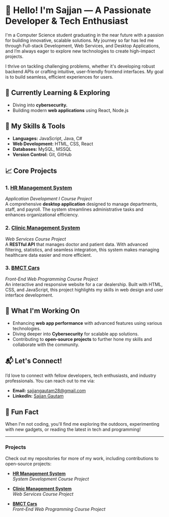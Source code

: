 # 👋 Hello! I'm Sajjan — A Passionate Developer & Tech Enthusiast

I'm a Computer Science student graduating in the near future with a passion for building innovative, scalable solutions. My journey so far has led me through Full-stack Development, Web Services, and Desktop Applications, and I’m always eager to explore new technologies to create high-impact projects.

I thrive on tackling challenging problems, whether it's developing robust backend APIs or crafting intuitive, user-friendly frontend interfaces. My goal is to build seamless, efficient experiences for users.

## 🌱 Currently Learning & Exploring
- Diving into **cybersecurity.**
- Building modern **web applications** using React, Node.js

## 💼 My Skills & Tools
- **Languages:** JavaScript, Java, C#
- **Web Development:** HTML, CSS, React
- **Databases:** MySQL, MSSQL
- **Version Control:** Git, GitHub

## 📈 Core Projects

### 1. **[HR Management System](https://github.com/sajjan15/Application-Development-I.git)**  
*Application Development I Course Project*  
A comprehensive **desktop application** designed to manage departments, staff, and payroll. The system streamlines administrative tasks and enhances organizational efficiency.

### 2. **[Clinic Management System](https://github.com/sajjan15/Web-Services.git)**  
*Web Services Course Project*  
A **RESTful API** that manages doctor and patient data. With advanced filtering, statistics, and seamless integration, this system makes managing healthcare data easier and more efficient.

### 3. **[BMCT Cars](https://github.com/sajjan15/Front-End-Web-Programming.git)**  
*Front-End Web Programming Course Project*  
An interactive and responsive website for a car dealership. Built with HTML, CSS, and JavaScript, this project highlights my skills in web design and user interface development.

## 🚀 What I'm Working On
- Enhancing **web app performance** with advanced features using various technologies.
- Diving deeper into **Cybersecurity** for scalable app solutions.
- Contributing to **open-source projects** to further hone my skills and collaborate with the community.

## 📬 Let's Connect!
I’d love to connect with fellow developers, tech enthusiasts, and industry professionals. You can reach out to me via:

- **Email:** [sajjangautam28@gmail.com](mailto:sajjangautam28@gmail.com)
- **LinkedIn:** [Sajjan Gautam](https://www.linkedin.com/in/sajjan-gautam-68891a19a)

## 🌟 Fun Fact
When I'm not coding, you'll find me exploring the outdoors, experimenting with new gadgets, or reading the latest in tech and programming!

---

### Projects

Check out my repositories for more of my work, including contributions to open-source projects:

- **[HR Management System](https://github.com/sajjan15/Application-Development-I.git)**  
*System Development Course Project*

- **[Clinic Management System](https://github.com/sajjan15/Web-Services.git)**  
*Web Services Course Project*

- **[BMCT Cars](https://github.com/sajjan15/Front-End-Web-Programming.git)**  
*Front-End Web Programming Course Project*

